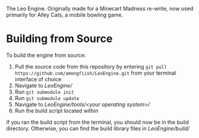 The Leo Engine. Originally made for a Minecart Madness re-write, now used primarily for Alley Cats, a mobile bowling game.

# Building from Source
To build the engine from source:

1. Pull the source code from this repository by entering `git pull https://github.com/amongfiish/LeoEngine.git` from your terminal interface of choice
2. Navigate to *LeoEngine/*
3. Run `git submodule init`
4. Run `git submodule update`
5. Navigate to *LeoEngine/tools/\<your operating system\>/*
6. Run the build script located within

If you ran the build script from the terminal, you should now be in the build directory. Otherwise, you can find the build library files in *LeoEngine/build/*
